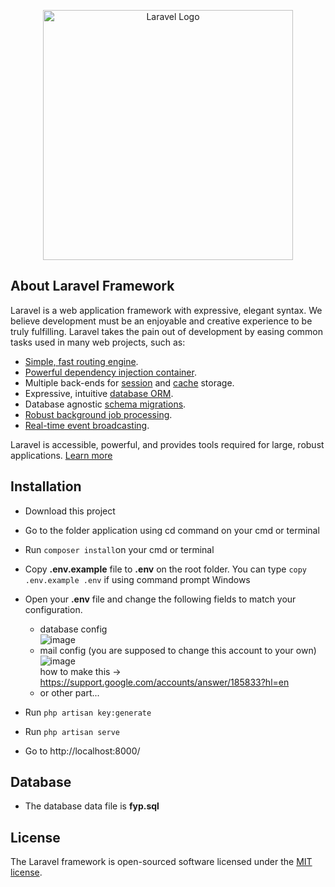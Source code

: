 <p align="center"><a href="https://laravel.com" target="_blank"><img src="https://raw.githubusercontent.com/laravel/art/master/logo-lockup/5%20SVG/2%20CMYK/1%20Full%20Color/laravel-logolockup-cmyk-red.svg" width="400" alt="Laravel Logo"></a></p>

## About Laravel Framework

Laravel is a web application framework with expressive, elegant syntax. We believe development must be an enjoyable and creative experience to be truly fulfilling. Laravel takes the pain out of development by easing common tasks used in many web projects, such as:

- [Simple, fast routing engine](https://laravel.com/docs/routing).
- [Powerful dependency injection container](https://laravel.com/docs/container).
- Multiple back-ends for [session](https://laravel.com/docs/session) and [cache](https://laravel.com/docs/cache) storage.
- Expressive, intuitive [database ORM](https://laravel.com/docs/eloquent).
- Database agnostic [schema migrations](https://laravel.com/docs/migrations).
- [Robust background job processing](https://laravel.com/docs/queues).
- [Real-time event broadcasting](https://laravel.com/docs/broadcasting).

Laravel is accessible, powerful, and provides tools required for large, robust applications. [Learn more](https://laravel.com/)

## Installation
- Download this project
- Go to the folder application using cd command on your cmd or terminal
- Run <code>composer install</code>on your cmd or terminal
- Copy <b>.env.example</b> file to <b>.env</b> on the root folder. You can type <code>copy .env.example .env</code> if using command prompt Windows
- Open your <b>.env</b> file and change the following fields to match your configuration.
  - database config<br>![image](https://github.com/Im-Not-God/gold-asset-calculator-website/assets/82208147/baee0cff-2609-404e-abde-8f8c3280d979)
  - mail config (you are supposed to change this account to your own)<br>![image](https://github.com/Im-Not-God/gold-asset-calculator-website/assets/82208147/bae40a41-e26a-4ec3-b16d-fcb800fbd9cf)
    <br>how to make this -> https://support.google.com/accounts/answer/185833?hl=en
  - or other part...


- Run <code>php artisan key:generate</code>
- Run <code>php artisan serve</code>
- Go to http://localhost:8000/

## Database
- The database data file is <b>fyp.sql</b>

## License

The Laravel framework is open-sourced software licensed under the [MIT license](https://opensource.org/licenses/MIT).

